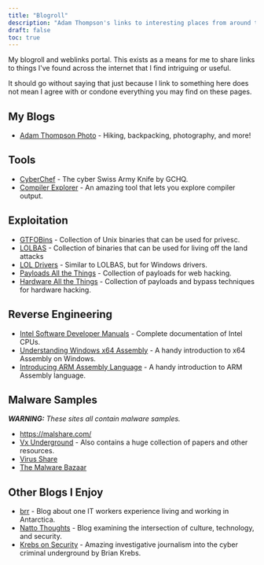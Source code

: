 ```yaml
---
title: "Blogroll"
description: "Adam Thompson's links to interesting places from around the web."
draft: false
toc: true
---
```


My blogroll and weblinks portal. This exists as a means for me to share links to things I've found across the internet that I find intriguing or useful. 

It should go without saying that just because I link to something here does not mean I agree with or condone everything you may find on these pages. 

## My Blogs

- <a href="https://adamthompsonphoto.com/blog" target="_blank">Adam Thompson Photo</a> - Hiking, backpacking, photography, and more!

## Tools

- <a href="https://gchq.github.io/CyberChef/" target="_blank">CyberChef</a> - The cyber Swiss Army Knife by GCHQ. 
- <a href="https://godbolt.org/" target="_blank">Compiler Explorer</a> - An amazing tool that lets you explore compiler output.

## Exploitation 

- <a href="https://gtfobins.github.io/" target="_blank">GTFOBins</a> - Collection of Unix binaries that can be used for privesc.
- <a href="https://lolbas-project.github.io/" target="_blank">LOLBAS</a> - Collection of binaries that can be used for living off the land attacks
- <a href="https://www.loldrivers.io/" target="_blank">LOL Drivers</a> - Similar to LOLBAS, but for Windows drivers.
- <a href="https://swisskyrepo.github.io/PayloadsAllTheThings/" target="_blank">Payloads All the Things</a> - Collection of payloads for web hacking.
- <a href="https://swisskyrepo.github.io/HardwareAllTheThings/" target="_blank">Hardware All the Things</a> - Collection of payloads and bypass techniques for hardware hacking.

## Reverse Engineering 

- <a href="https://www.intel.com/content/www/us/en/developer/articles/technical/intel-sdm.html" target="_blank">Intel Software Developer Manuals</a> - Complete documentation of Intel CPUs. 
- <a href="https://sonictk.github.io/asm_tutorial/" target="_blank">Understanding Windows x64 Assembly</a> - A handy introduction to x64 Assembly on Windows.
- <a href="http://www.cburch.com/books/arm/" target="_blank">Introducing ARM Assembly Language</a> - A handy introduction to ARM Assembly language. 

## Malware Samples 

***WARNING:** These sites all contain malware samples.*

- <a href="https://malshare.com/" target="_blank">https://malshare.com/</a>
- <a href="https://vx-underground.org/" target="_blank">Vx Underground</a> - Also contains a huge collection of papers and other resources.
- <a href="https://virusshare.com/" target="_blank">Virus Share</a>
- <a href="https://bazaar.abuse.ch/browse/" target="_blank">The Malware Bazaar</a>

## Other Blogs I Enjoy

- <a href="https://brr.fyi/" target="_blank">brr</a> - Blog about one IT workers experience living and working in Antarctica. 
- <a href="https://nattothoughts.substack.com/" target="_blank">Natto Thoughts</a> - Blog examining the intersection of culture, technology, and security. 
- <a href="https://krebsonsecurity.com/" target="_blank">Krebs on Security</a> - Amazing investigative journalism into the cyber criminal underground by Brian Krebs. 
